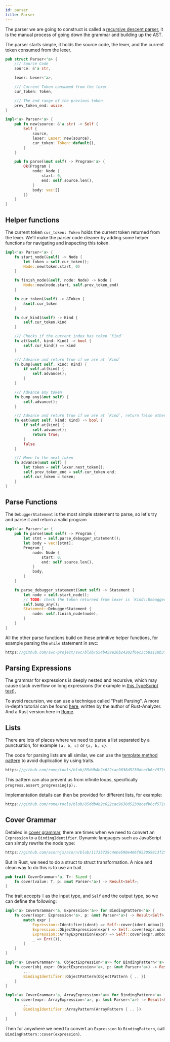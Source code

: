 ```yaml
---
id: parser
title: Parser
---
```


The parser we are going to construct is called a [recursive descent parser](https://en.wikipedia.org/wiki/Recursive_descent_parser),
it is the manual process of going down the grammar and building up the AST.

The parser starts simple, it holds the source code, the lexer, and the current token consumed from the lexer.

```rust
pub struct Parser<'a> {
    /// Source Code
    source: &'a str,

    lexer: Lexer<'a>,

    /// Current Token consumed from the lexer
    cur_token: Token,

    /// The end range of the previous token
    prev_token_end: usize,
}

impl<'a> Parser<'a> {
    pub fn new(source: &'a str) -> Self {
        Self {
            source,
            lexer: Lexer::new(source),
            cur_token: Token::default(),
        }
    }

    pub fn parse(&mut self) -> Program<'a> {
        Ok(Program {
            node: Node {
                start: 0,
                end: self.source.len(),
            }
            body: vec![]
        })
    }
}
```

## Helper functions

The current token `cur_token: Token` holds the current token returned from the lexer.
We'll make the parser code cleaner by adding some helper functions for navigating and inspecting this token.

```rust
impl<'a> Parser<'a> {
    fn start_node(&self) -> Node {
        let token = self.cur_token();
        Node::new(token.start, 0)
    }

    fn finish_node(&self, node: Node) -> Node {
        Node::new(node.start, self.prev_token_end)
    }

    fn cur_token(&self) -> &Token {
        &self.cur_token
    }

    fn cur_kind(&self) -> Kind {
        self.cur_token.kind
    }

    /// Checks if the current index has token `Kind`
    fn at(&self, kind: Kind) -> bool {
        self.cur_kind() == kind
    }

    /// Advance and return true if we are at `Kind`
    fn bump(&mut self, kind: Kind) {
        if self.at(kind) {
            self.advance();
        }
    }

    /// Advance any token
    fn bump_any(&mut self) {
        self.advance();
    }

    /// Advance and return true if we are at `Kind`, return false otherwise
    fn eat(&mut self, kind: Kind) -> bool {
        if self.at(kind) {
            self.advance();
            return true;
        }
        false
    }

    /// Move to the next token
    fn advance(&mut self) {
        let token = self.lexer.next_token();
        self.prev_token_end = self.cur_token.end;
        self.cur_token = token;
    }
}
```

## Parse Functions

The `DebuggerStatement` is the most simple statement to parse, so let's try and parse it and return a valid program

```rust
impl<'a> Parser<'a> {
    pub fn parse(&mut self) -> Program {
        let stmt = self.parse_debugger_statement();
        let body = vec![stmt];
        Program {
            node: Node {
                start: 0,
                end: self.source.len(),
            }
            body,
        }
    }

    fn parse_debugger_statement(&mut self) -> Statement {
        let node = self.start_node();
        // TODO: check the token returned from lexer is `Kind::Debugger`
        self.bump_any();
        Statement::DebuggerStatement {
            node: self.finish_node(node),
        }
    }
}
```

All the other parse functions build on these primitive helper functions,
for example parsing the `while` statement in swc:

```rust reference
https://github.com/swc-project/swc/blob/554b459e26b24202f66c3c58a110b3f26bbd13cd/crates/swc_ecma_parser/src/parser/stmt.rs#L952-L970
```

## Parsing Expressions

The grammar for expressions is deeply nested and recursive,
which may cause stack overflow on long expressions (for example in [this TypeScript test](https://github.com/microsoft/TypeScript/blob/main/tests/cases/compiler/binderBinaryExpressionStressJs.ts)),

To avoid recursion, we can use a technique called "Pratt Parsing". A more in-depth tutorial can be found [here](https://matklad.github.io/2020/04/13/simple-but-powerful-pratt-parsing.html), written by the author of Rust-Analyzer.
And a Rust version here in [Rome](https://github.com/rome/tools/blob/5a059c0413baf1d54436ac0c149a829f0dfd1f4d/crates/rome_js_parser/src/syntax/expr.rs#L442).

## Lists

There are lots of places where we need to parse a list separated by a punctuation, for example `[a, b, c]` or `{a, b, c}`.

The code for parsing lists are all similar, we can use the [template method pattern](https://en.wikipedia.org/wiki/Template_method_pattern)
to avoid duplication by using traits.

```rust reference
https://github.com/rome/tools/blob/85ddb4b2c622cac9638d5230dcefb6cf571677f8/crates/rome_js_parser/src/parser/parse_lists.rs#L131-L157
```

This pattern can also prevent us from infinite loops, specifically `progress.assert_progressing(p);`.

Implementation details can then be provided for different lists, for example:

```rust reference
https://github.com/rome/tools/blob/85ddb4b2c622cac9638d5230dcefb6cf571677f8/crates/rome_js_parser/src/syntax/expr.rs#L1543-L1580
```

## Cover Grammar

Detailed in [cover grammar](/blog/grammar#cover-grammar), there are times when we need to convert an `Expression` to a `BindingIdentifier`. Dynamic languages such as JavaScript can simply rewrite the node type:

```javascript reference
https://github.com/acornjs/acorn/blob/11735729c4ebe590e406f952059813f250a4cbd1/acorn/src/lval.js#L11-L26
```

But in Rust, we need to do a struct to struct transformation. A nice and clean way to do this is to use an trait.

```rust
pub trait CoverGrammar<'a, T>: Sized {
    fn cover(value: T, p: &mut Parser<'a>) -> Result<Self>;
}
```

The trait accepts `T` as the input type, and `Self` and the output type, so we can define the following:

```rust
impl<'a> CoverGrammar<'a, Expression<'a>> for BindingPattern<'a> {
    fn cover(expr: Expression<'a>, p: &mut Parser<'a>) -> Result<Self> {
        match expr {
            Expression::Identifier(ident) => Self::cover(ident.unbox(), p),
            Expression::ObjectExpression(expr) => Self::cover(expr.unbox(), p),
            Expression::ArrayExpression(expr) => Self::cover(expr.unbox(), p),
            _ => Err(()),
        }
    }
}

impl<'a> CoverGrammar<'a, ObjectExpression<'a>> for BindingPattern<'a> {
    fn cover(obj_expr: ObjectExpression<'a>, p: &mut Parser<'a>) -> Result<Self> {
        ...
        BindingIdentifier::ObjectPattern(ObjectPattern { .. })
    }
}

impl<'a> CoverGrammar<'a, ArrayExpression<'a>> for BindingPattern<'a> {
    fn cover(expr: ArrayExpression<'a>, p: &mut Parser<'a>) -> Result<Self> {
        ...
        BindingIdentifier::ArrayPattern(ArrayPattern { .. })
    }
}
```

Then for anywhere we need to convert an `Expression` to `BindingPattern`,
call `BindingPattern::cover(expression)`.

